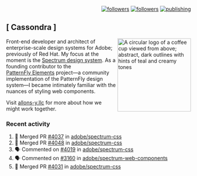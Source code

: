 <p align="right"><a rel="me" href="https://front-end.social/@castastrophe">
    <img alt="followers" title="Follow me on Mastodon" src="https://img.shields.io/mastodon/follow/109297102751309835?domain=https%3A%2F%2Ffront-end.social&label=Follow&logo=mastodon&logoColor=white&style=for-the-badge&labelColor=008080&color=006969"/></a>
  <a href="https://codepen.io/castastrophe/">
    <img alt="followers" title="Follow me on CodePen" src="https://img.shields.io/badge/23-1?color=640464&labelColor=7c007c&style=for-the-badge&logo=codepen&label=Follow"/></a>
<a href="https://castastrophe.medium.com/">
    <img alt="publishing" title="View articles on Medium" src="https://img.shields.io/badge/107-1?color=666&labelColor=444&label=subscribe&logo=medium&logoColor=white&style=for-the-badge"/></a>
</p>

## [&nbsp;Cassondra&nbsp;]

<img align="right" src="https://github-production-user-asset-6210df.s3.amazonaws.com/1840295/253016758-ba468774-1cd3-42c2-8f43-947b5eeb5edf.png" height="200" alt="A circular logo of a coffee cup viewed from above; abstract, dark outlines with hints of teal and creamy tones">

Front-end developer and architect of enterprise-scale design systems for Adobe; previously of Red Hat. My focus at the moment is the [Spectrum design system](https://github.com/adobe/spectrum-css). As a founding contributor to the [PatternFly&nbsp;Elements](https://github.com/patternfly/patternfly-elements) project&mdash;a community implementation of the PatternFly design system&mdash;I became intimately familiar with the nuances of styling web components.

Visit [allons-y.llc](http://allons-y.llc/) for more about how we might work together.

### Recent activity

<!--START_SECTION:activity-->
1. 🎉 Merged PR [#4037](https://github.com/adobe/spectrum-css/pull/4037) in [adobe/spectrum-css](https://github.com/adobe/spectrum-css)
2. 🎉 Merged PR [#4048](https://github.com/adobe/spectrum-css/pull/4048) in [adobe/spectrum-css](https://github.com/adobe/spectrum-css)
3. 🗣 Commented on [#4019](https://github.com/adobe/spectrum-css/pull/4019#issuecomment-3102942516) in [adobe/spectrum-css](https://github.com/adobe/spectrum-css)
4. 🗣 Commented on [#3160](https://github.com/adobe/spectrum-web-components/issues/3160#issuecomment-3102649723) in [adobe/spectrum-web-components](https://github.com/adobe/spectrum-web-components)
5. 🎉 Merged PR [#4031](https://github.com/adobe/spectrum-css/pull/4031) in [adobe/spectrum-css](https://github.com/adobe/spectrum-css)
<!--END_SECTION:activity-->
